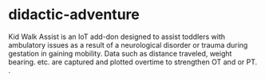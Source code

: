 # didactic-adventure
Kid Walk Assist is an IoT add-don designed to assist toddlers with ambulatory issues as a result of a neurological disorder or trauma during gestation in gaining mobility. Data such as distance traveled, weight bearing. etc. are captured and plotted overtime to strengthen OT and or PT.  .  
